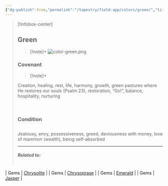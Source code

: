 ```yaml
---
{"dg-publish":true,"permalink":"/tapestry/field-app/colors/green/","title":"Green","tags":["covenants/colors"],"dgHomeLink":true,"dgEnableSearch":true}
---
```


> [!infobox-center] 
> ## Green
> > [!note]+
> ![color-green.png](/img/user/File%20Vault/Field%20App/colors/color-green.png)
>  ### Covenant 
>> [!note]+ 
>  <p class="note first" p style="margin-bottom: 16px;"> Creation, healing, rest, life, harmony, growth, green pastures where He restores our souls (Psalm 23), restoration, “Go!”, balance, hospitality, nurturing</span></p>
><br>
>
><h3 data-style="inverted">Condition</h3>
><p style="margin-bottom: 28px;">
>
><p class="note first-alt"> Jealousy, envy, possessiveness, greed, deviousness with money, love of mammon (wealth), being self-absorbed
>
> <hr style="width: 100%; border: none; border-top: 1px solid var(--background-modifier-border); box-shadow: 0.4px -0.2px 0.1px #bababa; margin-left: auto">
> 
> ##### Related to:
> <p class="note first" p style="margin-bottom: 16px;">
><p class="note third">
>
> |             |        |
> | --- | --- |
| Gems | <a href="chrysolite" data-href="chrysolite" class="internal-link">Chrysolite</a> |
| Gems | <a href="chrysoprase" data-href="chrysoprase" class="internal-link">Chrysoprase</a> |
| Gems | <a href="emerald" data-href="emerald" class="internal-link">Emerald</a> |
| Gems | <a href="jasper" data-href="jasper" class="internal-link">Jasper</a> |